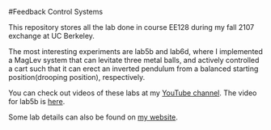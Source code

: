 #Feedback Control Systems

This repository stores all the lab done in course EE128 during my fall 2107 exchange at UC Berkeley.

The most interesting experiments are lab5b and lab6d, where I implemented a MagLev system that can levitate three metal balls, and actively controlled a cart such that it can erect an inverted pendulum from a balanced starting position(drooping position), respectively.

You can check out videos of these labs at my [YouTube channel](https://www.youtube.com/channel/UCdtVW_FT8fk0XjNpyHenCMQ/videos). The video for lab5b is [here](https://youtu.be/8Vr_G6Wh5q4).

Some lab details can also be found on [my website](http://aray.pub).